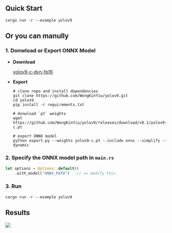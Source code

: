 ## Quick Start

```shell
cargo run -r --example yolov9
```

## Or you can manully

### 1. Donwload or Export ONNX Model

- **Download**

  [yolov9-c-dyn-fp16](https://github.com/jamjamjon/assets/releases/download/v0.0.1/yolov9-c-dyn-f16.onnx)  
- **Export**

  ```shell
  # clone repo and install dependencies
  git clone https://github.com/WongKinYiu/yolov9.git
  cd yolov9
  pip install -r requirements.txt

  # donwload `pt` weights
  wget https://github.com/WongKinYiu/yolov9/releases/download/v0.1/yolov9-c.pt

  # export ONNX model
  python export.py --weights yolov9-c.pt --include onnx --simplify --dynamic
  ```

### 2. Specify the ONNX model path in `main.rs`

```Rust
let options = Options::default()
    .with_model("ONNX_PATH")   // <= modify this
```

### 3. Run

```
cargo run -r --example yolov9
```

## Results

![](./demo.jpg)
